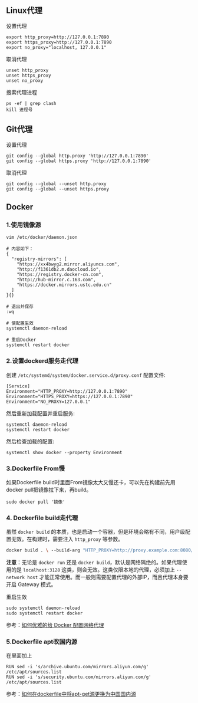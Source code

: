 ## Linux代理
设置代理
```
export http_proxy=http://127.0.0.1:7890
export https_proxy=http://127.0.0.1:7890
export no_proxy="localhost, 127.0.0.1"
```

取消代理
```
unset http_proxy
unset https_proxy
unset no_proxy
```

搜索代理进程
```
ps -ef | grep clash
kill 进程号
```

## Git代理
设置代理
```
git config --global http.proxy 'http://127.0.0.1:7890' 
git config --global https.proxy 'http://127.0.0.1:7890'
```

取消代理
```
git config --global --unset http.proxy
git config --global --unset https.proxy
```

## Docker
### 1.使用镜像源
```
vim /etc/docker/daemon.json

# 内容如下：
{
  "registry-mirrors": [
    "https://xx4bwyg2.mirror.aliyuncs.com",
    "http://f1361db2.m.daocloud.io",
    "https://registry.docker-cn.com",
    "http://hub-mirror.c.163.com",
    "https://docker.mirrors.ustc.edu.cn"
  ]
}{}

# 退出并保存
:wq

# 使配置生效
systemctl daemon-reload

# 重启Docker
systemctl restart docker
```

### 2.设置dockerd服务走代理
创建 `/etc/systemd/system/docker.service.d/proxy.conf` 配置文件:
 ```
[Service]
Environment="HTTP_PROXY=http://127.0.0.1:7890"
Environment="HTTPS_PROXY=https://127.0.0.1:7890"
Environment="NO_PROXY=127.0.0.1"
```

然后重新加载配置并重启服务:
```
systemctl daemon-reload
systemctl restart docker
```

然后检查加载的配置:
```
systemctl show docker --property Environment
```

### 3.Dockerfile From慢
如果Dockerfile build时里面From镜像太大又慢还卡，可以先在构建前先用docker pull把镜像拉下来，再build。
```
sudo docker pull '镜像'
```

### 4. Dockerfile build走代理
虽然 `docker build` 的本质，也是启动一个容器，但是环境会略有不同，用户级配置无效。在构建时，需要注入 `http_proxy` 等参数。

```bash
docker build . \ --build-arg "HTTP_PROXY=http://proxy.example.com:8080/" \ --build-arg "HTTPS_PROXY=http://proxy.example.com:8080/" \ --build-arg "NO_PROXY=localhost,127.0.0.1,.example.com" \ -t your/image:tag
```

**注意**：无论是 `docker run` 还是 `docker build`，默认是网络隔绝的。如果代理使用的是 `localhost:3128` 这类，则会无效。这类仅限本地的代理，必须加上 `--network host` 才能正常使用。而一般则需要配置代理的外部IP，而且代理本身要开启 Gateway 模式。

重启生效

```
sudo systemctl daemon-reload 
sudo systemctl restart docker
```

参考：[如何优雅的给 Docker 配置网络代理](https://cloud.tencent.com/developer/article/1806455)

### 5.Dockerfile apt改国内源
在里面加上
```
RUN sed -i 's/archive.ubuntu.com/mirrors.aliyun.com/g' /etc/apt/sources.list
RUN sed -i 's/security.ubuntu.com/mirrors.aliyun.com/g' /etc/apt/sources.list
```

参考：[如何在dockerfile中将apt-get源更换为中国国内源](https://www.cnblogs.com/chentiao/p/17352748.html)

